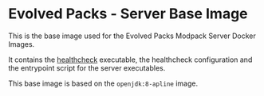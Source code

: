 # Evolved Packs - Server Base Image

This is the base image used for the Evolved Packs Modpack Server Docker Images.

It contains the [healthcheck](https://github.com/evolvedpacks/healthcheck) executable, the healthcheck configuration and the entrypoint script for the server executables.

This base image is based on the `openjdk:8-apline` image.